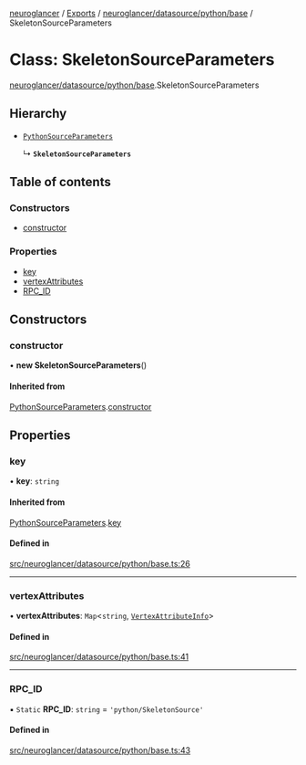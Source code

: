 [neuroglancer](../README.md) / [Exports](../modules.md) / [neuroglancer/datasource/python/base](../modules/neuroglancer_datasource_python_base.md) / SkeletonSourceParameters

# Class: SkeletonSourceParameters

[neuroglancer/datasource/python/base](../modules/neuroglancer_datasource_python_base.md).SkeletonSourceParameters

## Hierarchy

- [`PythonSourceParameters`](neuroglancer_datasource_python_base.PythonSourceParameters.md)

  ↳ **`SkeletonSourceParameters`**

## Table of contents

### Constructors

- [constructor](neuroglancer_datasource_python_base.SkeletonSourceParameters.md#constructor)

### Properties

- [key](neuroglancer_datasource_python_base.SkeletonSourceParameters.md#key)
- [vertexAttributes](neuroglancer_datasource_python_base.SkeletonSourceParameters.md#vertexattributes)
- [RPC\_ID](neuroglancer_datasource_python_base.SkeletonSourceParameters.md#rpc_id)

## Constructors

### constructor

• **new SkeletonSourceParameters**()

#### Inherited from

[PythonSourceParameters](neuroglancer_datasource_python_base.PythonSourceParameters.md).[constructor](neuroglancer_datasource_python_base.PythonSourceParameters.md#constructor)

## Properties

### key

• **key**: `string`

#### Inherited from

[PythonSourceParameters](neuroglancer_datasource_python_base.PythonSourceParameters.md).[key](neuroglancer_datasource_python_base.PythonSourceParameters.md#key)

#### Defined in

[src/neuroglancer/datasource/python/base.ts:26](https://github.com/ActiveBrainAtlas2/neuroglancer/blob/034b457d/src/neuroglancer/datasource/python/base.ts#L26)

___

### vertexAttributes

• **vertexAttributes**: `Map`<`string`, [`VertexAttributeInfo`](../interfaces/neuroglancer_skeleton_base.VertexAttributeInfo.md)\>

#### Defined in

[src/neuroglancer/datasource/python/base.ts:41](https://github.com/ActiveBrainAtlas2/neuroglancer/blob/034b457d/src/neuroglancer/datasource/python/base.ts#L41)

___

### RPC\_ID

▪ `Static` **RPC\_ID**: `string` = `'python/SkeletonSource'`

#### Defined in

[src/neuroglancer/datasource/python/base.ts:43](https://github.com/ActiveBrainAtlas2/neuroglancer/blob/034b457d/src/neuroglancer/datasource/python/base.ts#L43)
